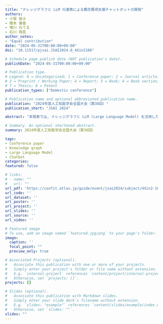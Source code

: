 ```yaml
---
title: "ナレッジグラフと LLM の連携による概念獲得支援チャットボットの開発"
authors:
- 小俣 敦士
- 榎本 優香
- 増川 ねてる
- 石川 翔吾
author_notes:
- "Equal contribution"
date: "2024-05-31T00:00:00+09:00"
doi: "10.11517/pjsai.JSAI2024.0_4Xin2106"

# Schedule page publish date (NOT publication's date).
publishDate: "2024-05-31T00:00:00+09:00"

# Publication type.
# Legend: 0 = Uncategorized; 1 = Conference paper; 2 = Journal article;
# 3 = Preprint / Working Paper; 4 = Report; 5 = Book; 6 = Book section;
# 7 = Thesis; 8 = Patent
publication_types: ["Domestic conference"]

# Publication name and optional abbreviated publication name.
publication: "2024年度人工知能学会全国大会（第38回）"
publication_short: "JSAI 2024"

abstract: "本発表では, ナレッジグラフと LLM (Large Language Model) を活用したチャットボットを用いて, 専門的概念の獲得を支援する手法について述べる. 他言語の専門的概念の翻訳に伴い, 文化的・言語的ニュアンスの違いが生じることで, 学習者の正確な理解を阻害するという課題がある. この課題に対応するため, ナレッジグラフを用いて専門的概念を構造化し, LLM ベースのチャットボットの外部知識として活用することで適切な概念獲得を支援する. 本研究では, 日本において普及が進んでいるリカバリー概念に着目し, ナレッジグラフの構築とチャットボットの開発を行った. 大学生を対象としたユーザビリティテストを通して, 質問応答における課題を抽出し, 質問内容に基づくナレッジグラフの利用と回答生成プロンプトの設計改善を行なった. その結果, 質問内容に基づくナレッジグラフの利用により, ユーザは適切な概念や情報を得ることができ, 概念獲得支援への有用性を確認した."

# Summary. An optional shortened abstract.
summary: 2024年度人工知能学会全国大会（第38回）

tags:
- Conference paper
- Knowledge graph
- Large Language Model
- Chatbot
categories: 
featured: false

# links:
# - name: ""
#   url: ""
url_pdf: 'https://confit.atlas.jp/guide/event/jsai2024/subject/4Xin2-106/detail?lang=ja'
url_code: ''
url_dataset: ''
url_poster: ''
url_project: ''
url_slides: ''
url_source: ''
url_video: ''

# Featured image
# To use, add an image named `featured.jpg/png` to your page's folder. 
image:
  caption: ''
  focal_point: ""
  preview_only: true

# Associated Projects (optional).
#   Associate this publication with one or more of your projects.
#   Simply enter your project's folder or file name without extension.
#   E.g. `internal-project` references `content/project/internal-project/index.md`.
#   Otherwise, set `projects: []`.
projects: []

# Slides (optional).
#   Associate this publication with Markdown slides.
#   Simply enter your slide deck's filename without extension.
#   E.g. `slides: "example"` references `content/slides/example/index.md`.
#   Otherwise, set `slides: ""`.
slides: ""
---
```

